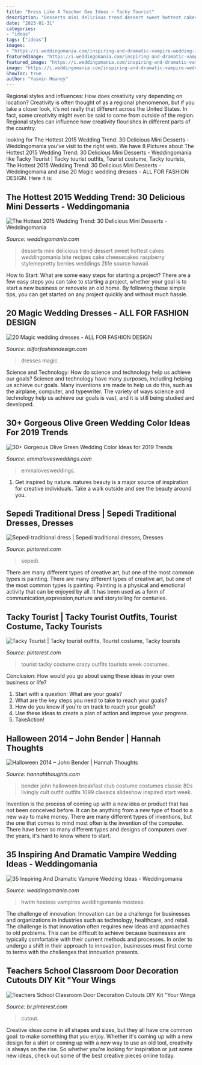 ```yaml
---
title: "Dress Like A Teacher Day Ideas ~ Tacky Tourist"
description: "Desserts mini delicious trend dessert sweet hottest cakes weddingomania bite recipes cake cheesecakes raspberry stylemepretty berries weddings 2life source hawaii"
date: "2023-01-31"
categories:
- "ideas"
tags: ["ideas"]
images:
- "https://i.weddingomania.com/inspiring-and-dramatic-vampire-wedding-ideas-26.jpg"
featuredImage: "https://i.weddingomania.com/inspiring-and-dramatic-vampire-wedding-ideas-26.jpg"
featured_image: "https://i.weddingomania.com/inspiring-and-dramatic-vampire-wedding-ideas-26.jpg"
image: "https://i.weddingomania.com/inspiring-and-dramatic-vampire-wedding-ideas-26.jpg"
ShowToc: true
author: "Yasmin Heaney"
---
```



Regional styles and influences: How does creativity vary depending on location?
Creativity is often thought of as a regional phenomenon, but if you take a closer look, it’s not really that different across the United States. In fact, some creativity might even be said to come from outside of the region. Regional styles can influence how creativity flourishes in different parts of the country.

	

		
looking for The Hottest 2015 Wedding Trend: 30 Delicious Mini Desserts - Weddingomania you've visit to the right web. We have 8 Pictures about The Hottest 2015 Wedding Trend: 30 Delicious Mini Desserts - Weddingomania like Tacky Tourist | Tacky tourist outfits, Tourist costume, Tacky tourists, The Hottest 2015 Wedding Trend: 30 Delicious Mini Desserts - Weddingomania and also 20 Magic wedding dresses - ALL FOR FASHION DESIGN. Here it is:
		
    
## The Hottest 2015 Wedding Trend: 30 Delicious Mini Desserts - Weddingomania

<img loading=lazy src="http://i.weddingomania.com/delicious-mini-desserts-24-500x750.jpg" onerror="this.onerror=null;this.src='https://tse2.mm.bing.net/th?id=OIP.HWBkjWjtk0USoG-MdnuMUwHaLH&amp;pid=15.1';" alt="The Hottest 2015 Wedding Trend: 30 Delicious Mini Desserts - Weddingomania">

_Source: weddingomania.com_

>desserts mini delicious trend dessert sweet hottest cakes weddingomania bite recipes cake cheesecakes raspberry stylemepretty berries weddings 2life source hawaii. 

	

How to Start: What are some easy steps for starting a project?
There are a few easy steps you can take to starting a project, whether your goal is to start a new business or renovate an old home. By following these simple tips, you can get started on any project quickly and without much hassle.

    
## 20 Magic Wedding Dresses - ALL FOR FASHION DESIGN

<img loading=lazy src="https://allforfashiondesign.com/wp-content/uploads/2013/05/w-2.jpg" onerror="this.onerror=null;this.src='https://tse1.mm.bing.net/th?id=OIP.Vum4wbem_askUgAnHyUJ4wHaKm&amp;pid=15.1';" alt="20 Magic wedding dresses - ALL FOR FASHION DESIGN">

_Source: allforfashiondesign.com_

>dresses magic. 

	

Science and Technology: How do science and technology help us achieve our goals?
Science and technology have many purposes, including helping us achieve our goals. Many inventions are made to help us do this, such as the airplane, computer, and typewriter. The variety of ways science and technology help us achieve our goals is vast, and it is still being studied and developed.

    
## 30+ Gorgeous Olive Green Wedding Color Ideas For 2019 Trends

<img loading=lazy src="http://emmalovesweddings.com/wp-content/uploads/2018/10/olive-and-black-winter-woodsy-wedding-color-ideas-1-548x1024.jpg" onerror="this.onerror=null;this.src='https://tse2.mm.bing.net/th?id=OIP.-DrslDV348Ls-K3BpalS9wHaN1&amp;pid=15.1';" alt="30+ Gorgeous Olive Green Wedding Color Ideas for 2019 Trends">

_Source: emmalovesweddings.com_

>emmalovesweddings. 

	

1. Get inspired by nature. natures beauty is a major source of inspiration for creative individuals. Take a walk outside and see the beauty around you.

    
## Sepedi Traditional Dress | Sepedi Traditional Dresses, Dresses

<img loading=lazy src="https://i.pinimg.com/736x/59/34/33/593433deebe2e5b96338fb449e7869df.jpg" onerror="this.onerror=null;this.src='https://tse2.mm.bing.net/th?id=OIP.C9WSHYgOWhsyq1Og4dwI-gHaJ3&amp;pid=15.1';" alt="Sepedi traditional dress | Sepedi traditional dresses, Dresses">

_Source: pinterest.com_

>sepedi. 

	

There are many different types of creative art, but one of the most common types is painting.
There are many different types of creative art, but one of the most common types is painting. Painting is a physical and emotional activity that can be enjoyed by all. It has been used as a form of communication,expression,nurture and storytelling for centuries.

    
## Tacky Tourist | Tacky Tourist Outfits, Tourist Costume, Tacky Tourists

<img loading=lazy src="https://i.pinimg.com/736x/3a/93/37/3a93376cc25e6bc59c3582ede25c62b9.jpg" onerror="this.onerror=null;this.src='https://tse2.mm.bing.net/th?id=OIP.wWJoobPaVdV4FjRvpQaplgHaJ3&amp;pid=15.1';" alt="Tacky Tourist | Tacky tourist outfits, Tourist costume, Tacky tourists">

_Source: pinterest.com_

>tourist tacky costume crazy outfits tourists week costumes. 

	

Conclusion: How would you go about using these ideas in your own business or life?
1. Start with a question: What are your goals? 
2. What are the key steps you need to take to reach your goals? 
3. How do you know if you're on track to reach your goals? 
4. Use these ideas to create a plan of action and improve your progress. 
5. TakeAction!

    
## Halloween 2014 – John Bender | Hannah Thoughts

<img loading=lazy src="http://www.hannahthoughts.com/wp-content/uploads/2014/10/IMG_1099.jpg" onerror="this.onerror=null;this.src='https://tse2.mm.bing.net/th?id=OIP.wKQ413aaGlNBNzoprQX2jAHaKH&amp;pid=15.1';" alt="Halloween 2014 – John Bender | Hannah Thoughts">

_Source: hannahthoughts.com_

>bender john halloween breakfast club costume costumes classic 80s livingly cult outfit outfits 1099 classics slideshow inspired start week. 

	

Invention is the process of coming up with a new idea or product that has not been conceived before. It can be anything from a new type of food to a new way to make money. There are many different types of inventions, but the one that comes to mind most often is the invention of the computer. There have been so many different types and designs of computers over the years, it's hard to know where to start.

    
## 35 Inspiring And Dramatic Vampire Wedding Ideas - Weddingomania

<img loading=lazy src="https://i.weddingomania.com/inspiring-and-dramatic-vampire-wedding-ideas-26.jpg" onerror="this.onerror=null;this.src='https://tse2.mm.bing.net/th?id=OIP.uijOODu8zpuM-2Z99N1XEgAAAA&amp;pid=15.1';" alt="35 Inspiring And Dramatic Vampire Wedding Ideas - Weddingomania">

_Source: weddingomania.com_

>hwtm hostess vampiros weddingomania mostess. 

	

The challenge of innovation:
Innovation can be a challenge for businesses and organizations in industries such as technology, healthcare, and retail. The challenge is that innovation often requires new ideas and approaches to old problems. This can be difficult to achieve because businesses are typically comfortable with their current methods and processes. In order to undergo a shift in their approach to innovation, businesses must first come to terms with the challenges that innovation presents.

    
## Teachers School Classroom Door Decoration Cutouts DIY Kit &quot;Your Wings

<img loading=lazy src="https://i.pinimg.com/736x/8f/80/c6/8f80c6e800fc9086ba65dae57243e2ee.jpg" onerror="this.onerror=null;this.src='https://tse1.mm.bing.net/th?id=OIP.73j2RjK3txE9U-bRmyrhBgHaL9&amp;pid=15.1';" alt="Teachers School Classroom Door Decoration Cutouts DIY Kit &quot;Your Wings">

_Source: br.pinterest.com_

>cutout. 

	

Creative ideas come in all shapes and sizes, but they all have one common goal: to make something that you enjoy. Whether it's coming up with a new design for a shirt or coming up with a new way to use an old tool, creativity is always on the rise. So whether you're looking for inspiration or just some new ideas, check out some of the best creative pieces online today.


